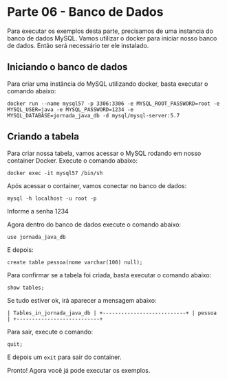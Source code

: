 # Parte 06 - Banco de Dados

Para executar os exemplos desta parte, precisamos de uma instancia do banco de dados MySQL. Vamos utilizar o docker
 para iniciar nosso banco de dados. Então será necessário ter ele instalado.
 
## Iniciando o banco de dados
 
Para criar uma instância do MySQL utilizando docker, basta executar o comando abaixo:
 
`docker run --name mysql57 -p 3306:3306 -e MYSQL_ROOT_PASSWORD=root -e MYSQL_USER=java -e MYSQL_PASSWORD=1234 -e MYSQL_DATABASE=jornada_java_db -d mysql/mysql-server:5.7`

## Criando a tabela

Para criar nossa tabela, vamos acessar o MySQL rodando em nosso container Docker. Execute o comando abaixo:

`docker exec -it mysql57 /bin/sh`

Após acessar o container, vamos conectar no banco de dados:

`mysql -h localhost -u root -p`

Informe a senha 1234

Agora dentro do banco de dados execute o comando abaixo:

`use jornada_java_db`

E depois:

`create table pessoa(nome varchar(100) null);`

Para confirmar se a tabela foi criada, basta executar o comando abaixo:

`show tables;`

Se tudo estiver ok, irá aparecer a mensagem abaixo:

`| Tables_in_jornada_java_db |
+---------------------------+
| pessoa                    |
+---------------------------+
`

Para sair, execute o comando:

`quit;`

E depois um `exit` para sair do container.

Pronto! Agora você já pode executar os exemplos.
